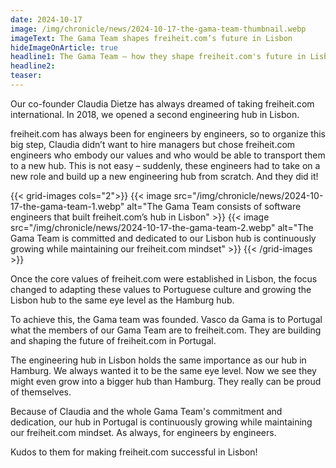 ```yaml
---
date: 2024-10-17
image: /img/chronicle/news/2024-10-17-the-gama-team-thumbnail.webp
imageText: The Gama Team shapes freiheit.com’s future in Lisbon
hideImageOnArticle: true
headline1: The Gama Team – how they shape freiheit.com's future in Lisbon
headline2:
teaser:
---
```


Our co-founder Claudia Dietze has always dreamed of taking freiheit.com international. In 2018, we opened a second engineering hub in Lisbon.

freiheit.com has always been for engineers by engineers, so to organize this big step, Claudia didn’t want to hire managers but chose freiheit.com engineers who embody our values and who would be able to transport them to a new hub. This is not easy – suddenly, these engineers had to take on a new role and build up a new engineering hub from scratch. And they did it!

{{< grid-images cols="2">}}
    {{< image src="/img/chronicle/news/2024-10-17-the-gama-team-1.webp" alt="The Gama Team consists of software engineers that built freiheit.com’s hub in Lisbon" >}}
    {{< image src="/img/chronicle/news/2024-10-17-the-gama-team-2.webp" alt="The Gama Team is committed and dedicated to our Lisbon hub is continuously growing while maintaining our freiheit.com mindset" >}}
{{< /grid-images >}}

Once the core values of freiheit.com were established in Lisbon, the focus changed to adapting these values to Portuguese culture and growing the Lisbon hub to the same eye level as the Hamburg hub.

To achieve this, the Gama team was founded. Vasco da Gama is to Portugal what the members of our Gama Team are to freiheit.com. They are building and shaping the future of freiheit.com in Portugal.

The engineering hub in Lisbon holds the same importance as our hub in Hamburg. We always wanted it to be the same eye level. Now we see they might even grow into a bigger hub than Hamburg. They really can be proud of themselves.

Because of Claudia and the whole Gama Team's commitment and dedication, our hub in Portugal is continuously growing while maintaining our freiheit.com mindset. As always, for engineers by engineers.

Kudos to them for making freiheit.com successful in Lisbon!
